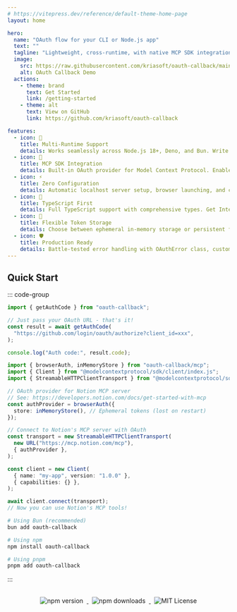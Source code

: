 ```yaml
---
# https://vitepress.dev/reference/default-theme-home-page
layout: home

hero:
  name: "OAuth flow for your CLI or Node.js app"
  text: ""
  tagline: "Lightweight, cross-runtime, with native MCP SDK integration for AI agents"
  image:
    src: https://raw.githubusercontent.com/kriasoft/oauth-callback/main/examples/notion.gif
    alt: OAuth Callback Demo
  actions:
    - theme: brand
      text: Get Started
      link: /getting-started
    - theme: alt
      text: View on GitHub
      link: https://github.com/kriasoft/oauth-callback

features:
  - icon: 🚀
    title: Multi-Runtime Support
    details: Works seamlessly across Node.js 18+, Deno, and Bun. Write once, run anywhere with modern Web Standards APIs.
  - icon: 🤖
    title: MCP SDK Integration
    details: Built-in OAuth provider for Model Context Protocol. Enable AI agents with secure authentication using browserAuth().
  - icon: ⚡
    title: Zero Configuration
    details: Automatic localhost server setup, browser launching, and cleanup. Just pass your OAuth URL and get the auth code.
  - icon: 📘
    title: TypeScript First
    details: Full TypeScript support with comprehensive types. Get IntelliSense and type safety throughout your OAuth flows.
  - icon: 💾
    title: Flexible Token Storage
    details: Choose between ephemeral in-memory storage or persistent file-based tokens. Perfect for both CLI tools and long-running apps.
  - icon: 🛡️
    title: Production Ready
    details: Battle-tested error handling with OAuthError class, customizable templates, and timeout protection. Handle real-world OAuth scenarios.
---
```


## Quick Start

::: code-group

```typescript [Basic Usage]
import { getAuthCode } from "oauth-callback";

// Just pass your OAuth URL - that's it!
const result = await getAuthCode(
  "https://github.com/login/oauth/authorize?client_id=xxx",
);

console.log("Auth code:", result.code);
```

```typescript [MCP Integration]
import { browserAuth, inMemoryStore } from "oauth-callback/mcp";
import { Client } from "@modelcontextprotocol/sdk/client/index.js";
import { StreamableHTTPClientTransport } from "@modelcontextprotocol/sdk/client/streamableHttp.js";

// OAuth provider for Notion MCP server
// See: https://developers.notion.com/docs/get-started-with-mcp
const authProvider = browserAuth({
  store: inMemoryStore(), // Ephemeral tokens (lost on restart)
});

// Connect to Notion's MCP server with OAuth
const transport = new StreamableHTTPClientTransport(
  new URL("https://mcp.notion.com/mcp"),
  { authProvider },
);

const client = new Client(
  { name: "my-app", version: "1.0.0" },
  { capabilities: {} },
);

await client.connect(transport);
// Now you can use Notion's MCP tools!
```

```bash [Installation]
# Using Bun (recommended)
bun add oauth-callback

# Using npm
npm install oauth-callback

# Using pnpm
pnpm add oauth-callback
```

:::

<div style="margin-top: 2rem; text-align: center;">
  <a href="https://www.npmjs.com/package/oauth-callback" target="_blank">
    <img src="https://img.shields.io/npm/v/oauth-callback.svg" alt="npm version" style="display: inline-block; margin: 0 0.5rem;">
  </a>
  <a href="https://www.npmjs.com/package/oauth-callback" target="_blank">
    <img src="https://img.shields.io/npm/dm/oauth-callback.svg" alt="npm downloads" style="display: inline-block; margin: 0 0.5rem;">
  </a>
  <a href="https://github.com/kriasoft/oauth-callback/blob/main/LICENSE" target="_blank">
    <img src="https://img.shields.io/badge/license-MIT-blue.svg" alt="MIT License" style="display: inline-block; margin: 0 0.5rem;">
  </a>
</div>
